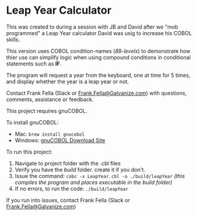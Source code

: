 # Leap Year Calculator
 
This was created to during a session with JB and David after we "mob programmed" a Leap Year calculator David was usig to increase his COBOL skills.

This version uses COBOL condition-names (*88-levels*) to demonstrate how thier use can simplify logic when using compound conditions in conditional statements such as **IF**.

The program will request a year from the keyboard, one at time for 5 times, and display whether the year is a leap year or not.

Contact Frank Fella (Slack or Frank.Fella@Galvanize.com) with questions,
comments, assistance or feedback.    

This project requires gnuCOBOL.

To install gnuCOBOL:

- Mac: `brew install gnucobol`
- Windows: [gnuCOBOL Download Site](https://gnucobol.sourceforge.io/)

To run this project:

1. Navigate to project folder with the .cbl files
2. Verify you have the *build* folder. create it if you don't.
3. Issue the command: `cobc -x LeapYear.cbl -o ./build/leapYear`
   *(this compiles the program and places executable in the *build* folder)*
4. If no errors, to run the code: `./build/leapYear`

If you run into issues, contact Frank Fella (Slack or Frank.Fella@Galvanize.com)    
